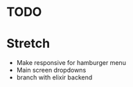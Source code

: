 # TODO


# Stretch
* Make responsive for hamburger menu
* Main screen dropdowns
* branch with elixir backend
